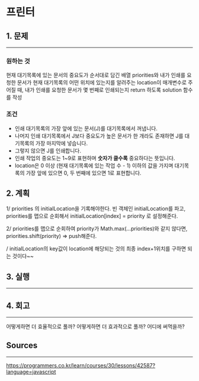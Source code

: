 # 프린터
## 1. 문제
***
### 원하는 것
현재 대기목록에 있는 문서의 중요도가 순서대로 담긴 배열 priorities와 내가 인쇄를 요청한 문서가 현재 대기목록의 어떤 위치에 있는지를 알려주는 location이 매개변수로 주어질 때, 내가 인쇄를 요청한 문서가 몇 번째로 인쇄되는지 return 하도록 solution 함수를 작성

### 조건
* 인쇄 대기목록의 가장 앞에 있는 문서(J)를 대기목록에서 꺼냅니다.
* 나머지 인쇄 대기목록에서 J보다 중요도가 높은 문서가 한 개라도 존재하면 J를 대기목록의 가장 마지막에 넣습니다.
* 그렇지 않으면 J를 인쇄합니다.
* 인쇄 작업의 중요도는 1~9로 표현하며 **숫자가 클수록** 중요하다는 뜻입니다.
* location은 0 이상 (현재 대기목록에 있는 작업 수 - 1) 이하의 값을 가지며 대기목록의 가장 앞에 있으면 0, 두 번째에 있으면 1로 표현합니다.

## 2. 계획
1/ priorities 의 initialLocation을 기록해야한다. 빈 객체인 initialLocation를 파고, priorities를 맵으로 순회해서 initialLocation[index] = priority 로 설정해준다.

2/ priorities를 맵으로 순회하여 priority가 Math.max(...priorities)와 같지 않다면, priorities.shift(priority) => push해준다.

/ initialLocation의 key값이 location에 해당되는 것의 최종 index+1위치를 구하면 되는 것이다~~

## 3. 실행
***
## 4. 회고
***
어떻게하면 더 효율적으로 풀까?
어떻게하면 더 효과적으로 풀까?
어디에 써먹을까?

## Sources
***
https://programmers.co.kr/learn/courses/30/lessons/42587?language=javascript
